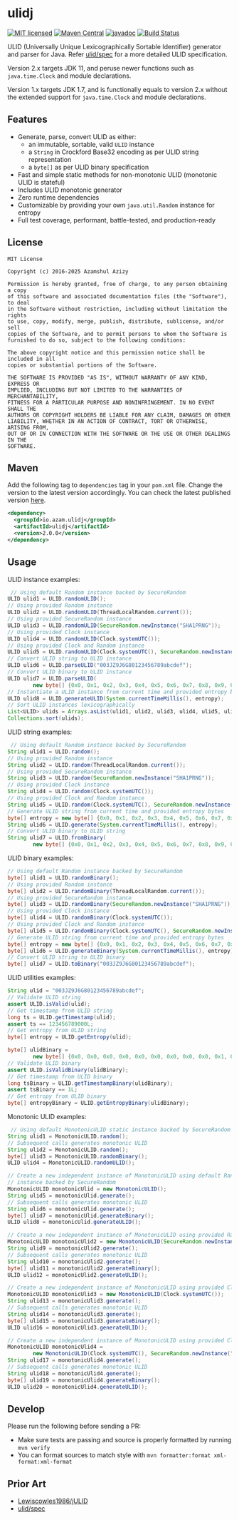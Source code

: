 # ulidj

[![MIT licensed](https://img.shields.io/badge/license-mit-blue.svg)](https://raw.githubusercontent.com/azam/ulidj/master/license)
[![Maven Central](https://img.shields.io/maven-central/v/io.azam.ulidj/ulidj)](https://central.sonatype.com/artifact/io.azam.ulidj/ulidj)
[![javadoc](https://javadoc.io/badge2/io.azam.ulidj/ulidj/javadoc.svg)](https://javadoc.io/doc/io.azam.ulidj/ulidj)
[![Build Status](https://github.com/azam/ulidj/actions/workflows/build.yml/badge.svg)](https://github.com/azam/ulidj/actions/workflows/build.yml)

ULID (Universally Unique Lexicographically Sortable Identifier) generator and parser for Java. Refer [ulid/spec](https://github.com/ulid/spec) for a more detailed ULID specification.

Version 2.x targets JDK 11, and peruse newer functions such as `java.time.Clock` and module declarations.

Version 1.x targets JDK 1.7, and is functionally equals to version 2.x without the extended support for `java.time.Clock` and module declarations.

## Features

* Generate, parse, convert ULID as either:
  * an immutable, sortable, valid `ULID` instance
  * a `String` in Crockford Base32 encoding as per ULID string representation 
  * a `byte[]` as per ULID binary specification
* Fast and simple static methods for non-monotonic ULID (monotonic ULID is stateful)
* Includes ULID monotonic generator
* Zero runtime dependencies
* Customizable by providing your own `java.util.Random` instance for entropy
* Full test coverage, performant, battle-tested, and production-ready

## License

```
MIT License

Copyright (c) 2016-2025 Azamshul Azizy

Permission is hereby granted, free of charge, to any person obtaining a copy
of this software and associated documentation files (the "Software"), to deal
in the Software without restriction, including without limitation the rights
to use, copy, modify, merge, publish, distribute, sublicense, and/or sell
copies of the Software, and to permit persons to whom the Software is
furnished to do so, subject to the following conditions:

The above copyright notice and this permission notice shall be included in all
copies or substantial portions of the Software.

THE SOFTWARE IS PROVIDED "AS IS", WITHOUT WARRANTY OF ANY KIND, EXPRESS OR
IMPLIED, INCLUDING BUT NOT LIMITED TO THE WARRANTIES OF MERCHANTABILITY,
FITNESS FOR A PARTICULAR PURPOSE AND NONINFRINGEMENT. IN NO EVENT SHALL THE
AUTHORS OR COPYRIGHT HOLDERS BE LIABLE FOR ANY CLAIM, DAMAGES OR OTHER
LIABILITY, WHETHER IN AN ACTION OF CONTRACT, TORT OR OTHERWISE, ARISING FROM,
OUT OF OR IN CONNECTION WITH THE SOFTWARE OR THE USE OR OTHER DEALINGS IN THE
SOFTWARE.
```

## Maven

Add the following tag to `dependencies` tag in your `pom.xml` file. Change the version to the latest version accordingly. You can check the latest published version [here](https://central.sonatype.com/artifact/io.azam.ulidj/ulidj).

```xml
<dependency>
  <groupId>io.azam.ulidj</groupId>
  <artifactId>ulidj</artifactId>
  <version>2.0.0</version>
</dependency>
```

## Usage

ULID instance examples:

```java
 // Using default Random instance backed by SecureRandom
ULID ulid1 = ULID.randomULID();
// Using provided Random instance
ULID ulid2 = ULID.randomULID(ThreadLocalRandom.current());
// Using provided SecureRandom instance
ULID ulid3 = ULID.randomULID(SecureRandom.newInstance("SHA1PRNG"));
// Using provided Clock instance
ULID ulid4 = ULID.randomULID(Clock.systemUTC());
// Using provided Clock and Random instance
ULID ulid5 = ULID.randomULID(Clock.systemUTC(), SecureRandom.newInstance("SHA1PRNG"));
// Convert ULID string to ULID instance
ULID ulid6 = ULID.parseULID("003JZ9J6G80123456789abcdef");
// Convert ULID binary to ULID instance
ULID ulid7 = ULID.parseULID(
        new byte[] {0x0, 0x1, 0x2, 0x3, 0x4, 0x5, 0x6, 0x7, 0x8, 0x9, 0xa, 0xb, 0xc, 0xd, 0xe, 0xf});
// Instantiate a ULID instance from current time and provided entropy bytes
ULID ulid8 = ULID.generateULID(System.currentTimeMillis(), entropy);
// Sort ULID instances lexicographically
List<ULID> ulids = Arrays.asList(ulid1, ulid2, ulid3, ulid4, ulid5, ulid6);
Collections.sort(ulids);
```

ULID string examples:

```java
 // Using default Random instance backed by SecureRandom
String ulid1 = ULID.random();
// Using provided Random instance
String ulid2 = ULID.random(ThreadLocalRandom.current());
// Using provided SecureRandom instance
String ulid3 = ULID.random(SecureRandom.newInstance("SHA1PRNG"));
// Using provided Clock instance
String ulid4 = ULID.random(Clock.systemUTC());
// Using provided Clock and Random instance
String ulid5 = ULID.random(Clock.systemUTC(), SecureRandom.newInstance("SHA1PRNG"));
// Generate ULID string from current time and provided entropy bytes
byte[] entropy = new byte[] {0x0, 0x1, 0x2, 0x3, 0x4, 0x5, 0x6, 0x7, 0x8, 0x9};
String ulid6 = ULID.generate(System.currentTimeMillis(), entropy);
// Convert ULID binary to ULID string
String ulid7 = ULID.fromBinary(
        new byte[] {0x0, 0x1, 0x2, 0x3, 0x4, 0x5, 0x6, 0x7, 0x8, 0x9, 0xa, 0xb, 0xc, 0xd, 0xe, 0xf});
```

ULID binary examples:

```java
// Using default Random instance backed by SecureRandom
byte[] ulid1 = ULID.randomBinary();
// Using provided Random instance
byte[] ulid2 = ULID.randomBinary(ThreadLocalRandom.current());
// Using provided SecureRandom instance
byte[] ulid3 = ULID.randomBinary(SecureRandom.newInstance("SHA1PRNG"));
// Using provided Clock instance
byte[] ulid4 = ULID.randomBinary(Clock.systemUTC());
// Using provided Clock and Random instance
byte[] ulid5 = ULID.randomBinary(Clock.systemUTC(), SecureRandom.newInstance("SHA1PRNG"));
// Generate ULID string from current time and provided entropy bytes
byte[] entropy = new byte[] {0x0, 0x1, 0x2, 0x3, 0x4, 0x5, 0x6, 0x7, 0x8, 0x9};
byte[] ulid6 = ULID.generateBinary(System.currentTimeMillis(), entropy);
// Convert ULID string to ULID binary
byte[] ulid7 = ULID.toBinary("003JZ9J6G80123456789abcdef");
```

ULID utilities examples:

```java
String ulid = "003JZ9J6G80123456789abcdef";
// Validate ULID string
assert ULID.isValid(ulid);
// Get timestamp from ULID string
long ts = ULID.getTimestamp(ulid);
assert ts == 123456789000L;
// Get entropy from ULID string
byte[] entropy = ULID.getEntropy(ulid);

byte[] ulidBinary =
        new byte[] {0x0, 0x0, 0x0, 0x0, 0x0, 0x0, 0x0, 0x0, 0x0, 0x1, 0xf, 0xf, 0xf, 0xf, 0xf, 0xf};
// Validate ULID binary
assert ULID.isValidBinary(ulidBinary);
// Get timestamp from ULID binary
long tsBinary = ULID.getTimestampBinary(ulidBinary);
assert tsBinary == 1L;
// Get entropy from ULID binary
byte[] entropyBinary = ULID.getEntropyBinary(ulidBinary);
```

Monotonic ULID examples:

```java
 // Using default MonotonicULID static instance backed by SecureRandom
String ulid1 = MonotonicULID.random();
// Subsequent calls generates monotonic ULID
String ulid2 = MonotonicULID.random();
byte[] ulid3 = MonotonicULID.randomBinary();
ULID ulid4 = MonotonicULID.randomULID();

// Create a new independent instance of MonotonicULID using default Random
// instance backed by SecureRandom
MonotonicULID monotonicUlid = new MonotonicULID();
String ulid5 = monotonicUlid.generate();
// Subsequent calls generates monotonic ULID
String ulid6 = monotonicUlid.generate();
byte[] ulid7 = monotonicUlid.generateBinary();
ULID ulid8 = monotonicUlid.generateULID();

// Create a new independent instance of MonotonicULID using provided Random instance
MonotonicULID monotonicUlid2 = new MonotonicULID(SecureRandom.newInstance("SHA1PRNG"));
String ulid9 = monotonicUlid2.generate();
// Subsequent calls generates monotonic ULID
String ulid10 = monotonicUlid2.generate();
byte[] ulid11 = monotonicUlid2.generateBinary();
ULID ulid12 = monotonicUlid2.generateULID();

// Create a new independent instance of MonotonicULID using provided Clock instance
MonotonicULID monotonicUlid3 = new MonotonicULID(Clock.systemUTC());
String ulid13 = monotonicUlid3.generate();
// Subsequent calls generates monotonic ULID
String ulid14 = monotonicUlid3.generate();
byte[] ulid15 = monotonicUlid3.generateBinary();
ULID ulid16 = monotonicUlid3.generateULID();

// Create a new independent instance of MonotonicULID using provided Clock and Random instance
MonotonicULID monotonicUlid4 =
        new MonotonicULID(Clock.systemUTC(), SecureRandom.newInstance("SHA1PRNG"));
String ulid17 = monotonicUlid4.generate();
// Subsequent calls generates monotonic ULID
String ulid18 = monotonicUlid4.generate();
byte[] ulid19 = monotonicUlid4.generateBinary();
ULID ulid20 = monotonicUlid4.generateULID();
```

## Develop

Please run the following before sending a PR:

* Make sure tests are passing and source is properly formatted by running ```mvn verify```
* You can format sources to match style with ```mvn formatter:format xml-format:xml-format```

## Prior Art

- [Lewiscowles1986/jULID](https://github.com/Lewiscowles1986/jULID)
- [ulid/spec](https://github.com/ulid/spec)
